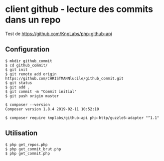 # client github - lecture des commits dans un repo

Test de https://github.com/KnpLabs/php-github-api

## Configuration
```
$ mkdir github_commit
$ cd github_commit/
$ git init
$ git remote add origin https://github.com/CHRISTMANNlucile/github_commit.git
$ git status
$ git add .
$ git commit -m "Commit initial"
$ git push origin master

$ composer --version
Composer version 1.8.4 2019-02-11 10:52:10

$ composer require knplabs/github-api php-http/guzzle6-adapter "^1.1"

```
## Utilisation
```
$ php get_repos.php
$ php get_commit_brut.php
$ php get_commit.php
```